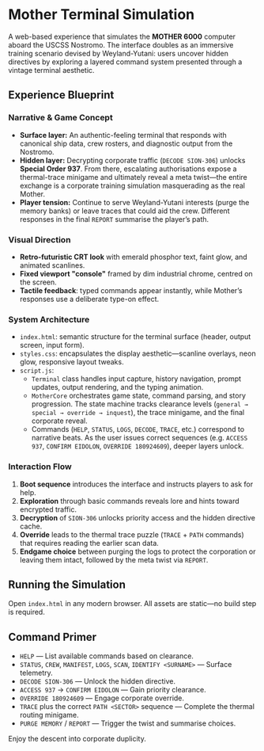 # Mother Terminal Simulation

A web-based experience that simulates the **MOTHER 6000** computer aboard the USCSS Nostromo. The interface doubles as an immersive training scenario devised by Weyland-Yutani: users uncover hidden directives by exploring a layered command system presented through a vintage terminal aesthetic.

## Experience Blueprint

### Narrative & Game Concept
- **Surface layer:** An authentic-feeling terminal that responds with canonical ship data, crew rosters, and diagnostic output from the Nostromo.
- **Hidden layer:** Decrypting corporate traffic (`DECODE SION-306`) unlocks **Special Order 937**. From there, escalating authorisations expose a thermal-trace minigame and ultimately reveal a meta twist—the entire exchange is a corporate training simulation masquerading as the real Mother.
- **Player tension:** Continue to serve Weyland-Yutani interests (purge the memory banks) or leave traces that could aid the crew. Different responses in the final `REPORT` summarise the player’s path.

### Visual Direction
- **Retro-futuristic CRT look** with emerald phosphor text, faint glow, and animated scanlines.
- **Fixed viewport "console"** framed by dim industrial chrome, centred on the screen.
- **Tactile feedback**: typed commands appear instantly, while Mother’s responses use a deliberate type-on effect.

### System Architecture
- `index.html`: semantic structure for the terminal surface (header, output screen, input form).
- `styles.css`: encapsulates the display aesthetic—scanline overlays, neon glow, responsive layout tweaks.
- `script.js`:
  - `Terminal` class handles input capture, history navigation, prompt updates, output rendering, and the typing animation.
  - `MotherCore` orchestrates game state, command parsing, and story progression. The state machine tracks clearance levels (`general → special → override → inquest`), the trace minigame, and the final corporate reveal.
  - Commands (`HELP`, `STATUS`, `LOGS`, `DECODE`, `TRACE`, etc.) correspond to narrative beats. As the user issues correct sequences (e.g. `ACCESS 937`, `CONFIRM EIDOLON`, `OVERRIDE 180924609`), deeper layers unlock.

### Interaction Flow
1. **Boot sequence** introduces the interface and instructs players to ask for help.
2. **Exploration** through basic commands reveals lore and hints toward encrypted traffic.
3. **Decryption** of `SION-306` unlocks priority access and the hidden directive cache.
4. **Override** leads to the thermal trace puzzle (`TRACE` + `PATH` commands) that requires reading the earlier scan data.
5. **Endgame choice** between purging the logs to protect the corporation or leaving them intact, followed by the meta twist via `REPORT`.

## Running the Simulation
Open `index.html` in any modern browser. All assets are static—no build step is required.

## Command Primer
- `HELP` — List available commands based on clearance.
- `STATUS`, `CREW`, `MANIFEST`, `LOGS`, `SCAN`, `IDENTIFY <SURNAME>` — Surface telemetry.
- `DECODE SION-306` — Unlock the hidden directive.
- `ACCESS 937` → `CONFIRM EIDOLON` — Gain priority clearance.
- `OVERRIDE 180924609` — Engage corporate override.
- `TRACE` plus the correct `PATH <SECTOR>` sequence — Complete the thermal routing minigame.
- `PURGE MEMORY` / `REPORT` — Trigger the twist and summarise choices.

Enjoy the descent into corporate duplicity.
